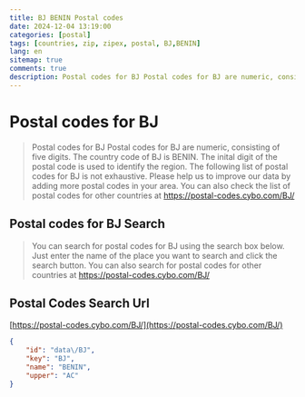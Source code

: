 ```yaml
---
title: BJ BENIN Postal codes 
date: 2024-12-04 13:19:00
categories: [postal]
tags: [countries, zip, zipex, postal, BJ,BENIN]
lang: en
sitemap: true
comments: true
description: Postal codes for BJ Postal codes for BJ are numeric, consisting of five digits. The country code of BJ is BENIN. The inital digit of the postal code is used to identify the region. The following list of postal codes for BJ is not exhaustive. Please help us to improve our data by adding more postal codes in your area. You can also check the list of postal codes for other countries at https://postal-codes.cybo.com/BJ/
---
```


# Postal codes for BJ
> Postal codes for BJ Postal codes for BJ are numeric, consisting of five digits. The country code of BJ is BENIN. The inital digit of the postal code is used to identify the region. The following list of postal codes for BJ is not exhaustive. Please help us to improve our data by adding more postal codes in your area. You can also check the list of postal codes for other countries at https://postal-codes.cybo.com/BJ/

## Postal codes for BJ Search 
> You can search for postal codes for BJ using the search box below. Just enter the name of the place you want to search and click the search button. You can also search for postal codes for other countries at https://postal-codes.cybo.com/BJ/

## Postal Codes Search Url

[https://postal-codes.cybo.com/BJ/](https://postal-codes.cybo.com/BJ/)
```json
{
    "id": "data\/BJ",
    "key": "BJ",
    "name": "BENIN",
    "upper": "AC"
}
```
